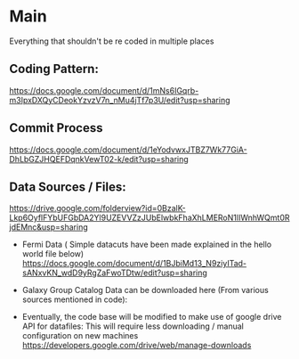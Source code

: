 # Main
Everything that shouldn't be re coded in multiple places

## Coding Pattern:
https://docs.google.com/document/d/1mNs6IGqrb-m3IpxDXQyCDeokYzvzV7n_nMu4jTf7p3U/edit?usp=sharing

## Commit Process
https://docs.google.com/document/d/1eYodvwxJTBZ7Wk77GiA-DhLbGZJHQEFDqnkVewT02-k/edit?usp=sharing

## Data Sources / Files:
https://drive.google.com/folderview?id=0BzalK-Lkp6OyflFYbUFGbDA2Yl9UZEVVZzJUbElwbkFhaXhLMERoN1lIWnhWQmt0RjdEMnc&usp=sharing

* Fermi Data  ( Simple datacuts have been made explained in the hello world file below)
  https://docs.google.com/document/d/1BJbiMd13_N9ziyITad-sANxvKN_wdD9yRgZaFwoTDtw/edit?usp=sharing

* Galaxy Group Catalog Data can be downloaded here (From various sources mentioned in code):

* Eventually, the code base will be modified to make use of google drive API for datafiles:
  This will require less downloading / manual configuration on new machines
  https://developers.google.com/drive/web/manage-downloads


